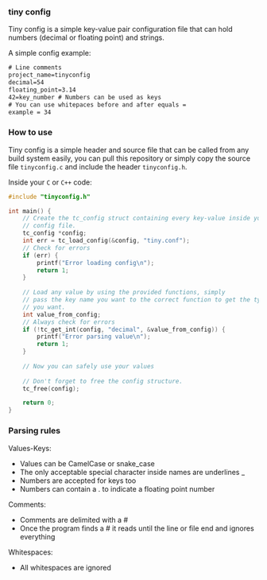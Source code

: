 ### tiny config

Tiny config is a simple key-value pair configuration file that can hold
numbers (decimal or floating point) and strings.

A simple config example:
```txt
# Line comments
project_name=tinyconfig
decimal=54
floating_point=3.14
42=key_number # Numbers can be used as keys
# You can use whitepaces before and after equals =
example = 34
```

### How to use
Tiny config is a simple header and source file that can be called from any
build system easily, you can pull this repository or simply copy the source file
`tinyconfig.c` and include the header `tinyconfig.h`.

Inside your `C` or `C++` code:
```c
#include "tinyconfig.h"

int main() {
    // Create the tc_config struct containing every key-value inside your
    // config file.
    tc_config *config;
    int err = tc_load_config(&config, "tiny.conf");
    // Check for errors
    if (err) {
        printf("Error loading config\n");
        return 1;
    }
    
    // Load any value by using the provided functions, simply
    // pass the key name you want to the correct function to get the type
    // you want.
    int value_from_config;
    // Always check for errors
    if (!tc_get_int(config, "decimal", &value_from_config)) {
        printf("Error parsing value\n");
        return 1;              
    }
    
    // Now you can safely use your values
    
    // Don't forget to free the config structure.
    tc_free(config);

    return 0;
}
```

### Parsing rules
Values-Keys:
- Values can be CamelCase or snake_case
- The only acceptable special character inside names are underlines _
- Numbers are accepted for keys too
- Numbers can contain a . to indicate a floating point number

Comments:
- Comments are delimited with a #
- Once the program finds a # it reads until the line or file end and ignores everything

Whitespaces:
- All whitespaces are ignored